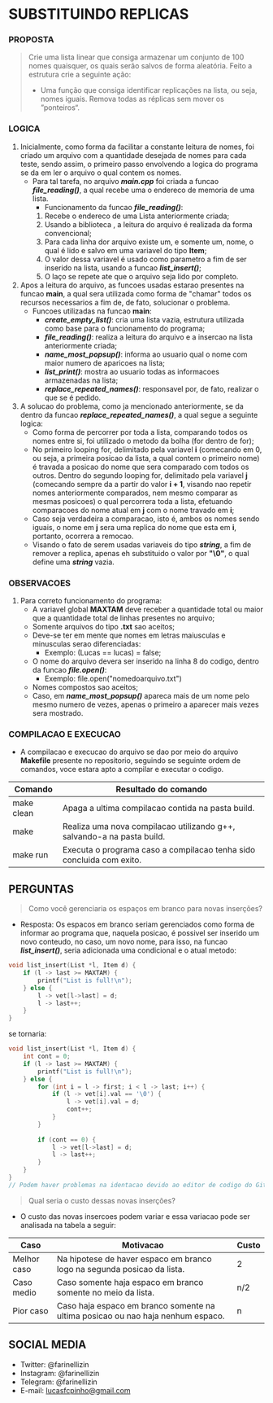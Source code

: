 # **SUBSTITUINDO REPLICAS**
### **PROPOSTA**
> Crie uma lista linear que consiga armazenar um conjunto de 100 nomes
quaisquer, os quais serão salvos de forma aleatória. Feito a estrutura crie a seguinte ação:
>- Uma função que consiga identificar replicações na lista, ou seja, nomes iguais. Remova
todas as réplicas sem mover os ”ponteiros“.
### **LOGICA**
1. Inicialmente, como forma da facilitar a constante leitura de nomes, foi criado um arquivo com a quantidade desejada de nomes para cada teste, sendo assim,
o primeiro passo envolvendo a logica do programa se da em ler o arquivo o qual contem os nomes.
   - Para tal tarefa, no arquivo **_main.cpp_** foi criada a funcao **_file_reading()_**, a qual recebe uma o endereco de memoria de uma lista.
      - Funcionamento da funcao **_file_reading()_**:
      1. Recebe o endereco de uma Lista anteriormente criada;
      2. Usando a biblioteca **<fstream>**, a leitura do arquivo é realizada da forma convencional;
      3. Para cada linha dor arquivo existe um, e somente um, nome, o qual é lido e salvo em uma variavel do tipo **Item**;
      4. O valor dessa variavel é usado como parametro a fim de ser inserido na lista, usando a funcao **_list_insert()_**;
      5. O laço se repete ate que o arquivo seja lido por completo.
2. Apos a leitura do arquivo, as funcoes usadas estarao presentes na funcao **main**, a qual sera utilizada como forma de "chamar" todos os recursos
necessarios a fim de, de fato, solucionar o problema.
    - Funcoes utilizadas na funcao **main**: 
       - **_create_empty_list()_**: cria uma lista vazia, estrutura utilizada como base para o funcionamento do programa;
       - **_file_reading()_**: realiza a leitura do arquivo e a insercao na lista anteriormente criada;
       - **_name_most_popsup()_**: informa ao usuario qual o nome com maior numero de aparicoes na lista;
       - **_list_print()_**: mostra ao usuario todas as informacoes armazenadas na lista;
       - **_replace_repeated_names()_**: responsavel por, de fato, realizar o que se é pedido.
3. A solucao do problema, como ja mencionado anteriormente, se da dentro da funcao **_replace_repeated_names()_**, a qual segue a seguinte logica:
    - Como forma de percorrer por toda a lista, comparando todos os nomes entre si, foi utilizado o metodo da bolha (for dentro de for);
    - No primeiro looping for, delimitado pela variavel **i** (comecando em 0,
    ou seja, a primeira posicao da lista, a qual contem o primeiro nome) é travada a posicao do nome que sera comparado com todos os outros. 
    Dentro do segundo looping for, delimitado pela variavel **j** (comecando sempre da a partir do valor **i + 1**, visando nao repetir nomes
    anteriormente comparados, nem mesmo comparar as mesmas posicoes) o qual percorrera toda a lista, efetuando comparacoes do nome atual em **j**
    com o nome travado em **i**;
    - Caso seja verdadeira a comparacao, isto é, ambos os nomes sendo iguais, o nome em **j** sera uma replica do nome que esta em **i**, portanto,
    ocorrera a remocao.
    - Visando o fato de serem usadas variaveis do tipo **_string_**, a fim de remover a replica, apenas eh substituido o valor por **"\0"**, o qual
    define uma **_string_** vazia.
### **OBSERVACOES**
1. Para correto funcionamento do programa:
   - A variavel global **MAXTAM** deve receber a quantidade total ou maior que a quantidade total de linhas presentes no arquivo;
   - Somente arquivos do tipo **.txt** sao aceitos;
   - Deve-se ter em mente que nomes em letras maiusculas e minusculas serao diferenciadas:
      - Exemplo: (Lucas == lucas) = false;
   - O nome do arquivo devera ser inserido na linha 8 do codigo, dentro da funcao **_file.open()_**:
      - Exemplo: file.open("nomedoarquivo.txt")
   - Nomes compostos sao aceitos;
   - Caso, em **_name_most_popsup()_** apareca mais de um nome pelo mesmo numero de vezes, apenas o primeiro a aparecer mais vezes sera mostrado.
### **COMPILACAO E EXECUCAO**
- A compilacao e execucao do arquivo se dao por meio do arquivo **Makefile** presente no repositorio, seguindo se seguinte ordem
de comandos, voce estara apto a compilar e executar o codigo.

| Comando | Resultado do comando |
| --- | --- |
| make clean | Apaga a ultima compilacao contida na pasta build. |
| make | Realiza uma nova compilacao utilizando g++, salvando-a na pasta build. |
| make run | Executa o programa caso a compilacao tenha sido concluida com exito. |

## **PERGUNTAS**
> Como você gerenciaria os espaços em branco para novas inserções?

- Resposta: Os espacos em branco seriam gerenciados como forma de informar ao programa que, naquela posicao, é possivel ser inserido um novo conteudo,
no caso, um novo nome, para isso, na funcao **_list_insert()_**, seria adicionada uma condicional e o atual metodo:
```c++
void list_insert(List *l, Item d) {
	if (l -> last >= MAXTAM) {
		printf("List is full!\n");
	} else {
		l -> vet[l->last] = d;
		l -> last++;
	}
}
```
se tornaria:
```c++
void list_insert(List *l, Item d) {
	int cont = 0;
    if (l -> last >= MAXTAM) {
		printf("List is full!\n");
	} else {
		for (int i = l -> first; i < l -> last; i++) {
            if (l -> vet[i].val == '\0') {
                l -> vet[i].val = d;
                cont++;
            }
        }
        
        if (cont == 0) {
            l -> vet[l->last] = d;
		    l -> last++;
        }
    }
}
// Podem haver problemas na identacao devido ao editor de codigo do GitHub.
```

> Qual seria o custo dessas novas inserções?

- O custo das novas insercoes podem variar e essa variacao pode ser analisada na tabela a seguir:

| Caso | Motivacao | Custo |
| --- | --- | --- |
| Melhor caso | Na hipotese de haver espaco em branco logo na segunda posicao da lista. | 2 |
| Caso medio | Caso somente haja espaco em branco somente no meio da lista. | n/2 |
| Pior caso | Caso haja espaco em branco somente na ultima posicao ou nao haja nenhum espaco. | n |

## SOCIAL MEDIA
- Twitter: @farinellizin
- Instagram: @farinellizin
- Telegram: @farinellizin
- E-mail: lucasfcpinho@gmail.com